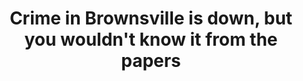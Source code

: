 ---
order: 26
title: Crime in Brownsville is down, but you wouldn't know it from the papers
authors:
    - Angie Wang
categories:
    - story
    - photo
    - data
link: http://nycitylens.com/2018/04/brownsville-crime-wouldnt-know-papers/
redirect: true
photo:
    filename: brownsville.jpg
---